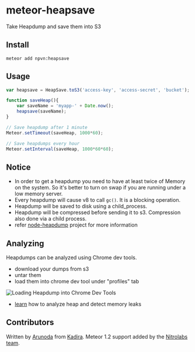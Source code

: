 meteor-heapsave
===============

Take Heapdump and save them into S3

## Install

```
meteor add npvn:heapsave
```

## Usage

```js
var heapsave = HeapSave.toS3('access-key', 'access-secret', 'bucket');

function saveHeap(){
	var saveName = 'myapp-' + Date.now();
  	heapsave(saveName);
}

// Save heapdump after 1 minute
Meteor.setTimeout(saveHeap, 1000*60);

// Save heapdumps every hour
Meteor.setInterval(saveHeap, 1000*60*60);
```

## Notice
* In order to get a heapdump you need to have at least twice of Memory on the system.
So it's better to turn on swap if you are running under a low memory server.
* Every heapdump will cause v8 to call `gc()`. It is a blocking operation.
* Heapdump will be saved to disk using a child_process.
* Heapdump will be compressed before sending it to s3. Compression also done via a child process.
* refer [node-heapdump](https://github.com/bnoordhuis/node-heapdump) project for more information

## Analyzing

Heapdumps can be analyzed using Chrome dev tools.

* download your dumps from s3
* untar them
* load them into chrome dev tool under "profiles" tab

![Loading Heapdump into Chrome Dev Tools](https://i.cloudup.com/-IruTOUNLq.gif)

* [learn](https://developer.chrome.com/devtools/docs/heap-profiling) how to analyze heap and detect memory leaks

## Contributors
Written by [Arunoda](https://github.com/arunoda) from [Kadira](https://kadira.io/).
Meteor 1.2 support added by the [Nitrolabs team](http://www.nitrolabs.com/).

